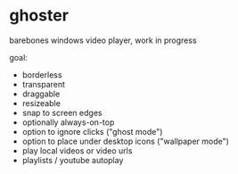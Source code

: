 # ghoster
barebones windows video player, work in progress

goal:
- borderless
- transparent
- draggable
- resizeable
- snap to screen edges
- optionally always-on-top
- option to ignore clicks ("ghost mode")
- option to place under desktop icons ("wallpaper mode")
- play local videos or video urls
- playlists / youtube autoplay


